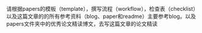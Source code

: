 请根据papers的模板（template），撰写流程（workflow），检查表（checklist）以及这篇文章的的所有参考资料（blog、paper和readme）主要参考blog。以及papers文件夹中的优秀论文精读博文，去写这篇文章的论文精读